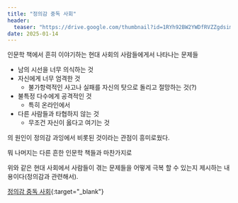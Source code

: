 ```yaml
---
title: "정의감 중독 사회"
header:
  teaser: "https://drive.google.com/thumbnail?id=1RYh92BW2YWDfRVZZgdsimAaFRL_H29hX&sz=w1000"
date: 2025-01-14
---
```


인문학 책에서 흔히 이야기하는 현대 사회의 사람들에게서 나타나는 문제들

* 남의 시선을 너무 의식하는 것
* 자신에게 너무 엄격한 것
  * 불가항력적인 사고나 실패를 자신의 탓으로 돌리고 절망하는 것(?)
* 불특정 다수에게 공격적인 것
  * 특히 온라인에서
* 다른 사람들과 타협하지 않는 것
  * 무조건 자신이 옳다고 여기는 것

의 원인이 정의감 과잉에서 비롯된 것이라는 관점이 흥미로웠다.

뭐 나머지는 다른 흔한 인문학 책들과 마찬가지로 

위와 같은 현대 사회에서 사람들이 겪는 문제들을 어떻게 극복 할 수 있는지 제시하는 내용이다(정의감과 관련해서).

[정의감 중독 사회](http://aladin.kr/p/izHi9){:target="_blank"}